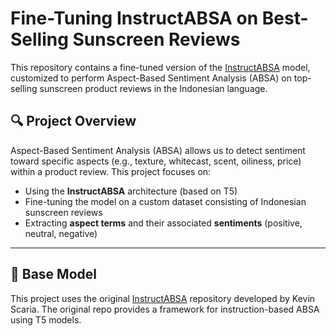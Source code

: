 # Fine-Tuning InstructABSA on Best-Selling Sunscreen Reviews

This repository contains a fine-tuned version of the [InstructABSA](https://github.com/kevinscaria/InstructABSA) model, customized to perform Aspect-Based Sentiment Analysis (ABSA) on top-selling sunscreen product reviews in the Indonesian language.

## 🔍 Project Overview

Aspect-Based Sentiment Analysis (ABSA) allows us to detect sentiment toward specific aspects (e.g., texture, whitecast, scent, oiliness, price) within a product review. This project focuses on:

- Using the **InstructABSA** architecture (based on T5)
- Fine-tuning the model on a custom dataset consisting of Indonesian sunscreen reviews
- Extracting **aspect terms** and their associated **sentiments** (positive, neutral, negative)

---

## 🧠 Base Model

This project uses the original [InstructABSA](https://github.com/kevinscaria/InstructABSA) repository developed by Kevin Scaria. The original repo provides a framework for instruction-based ABSA using T5 models.



